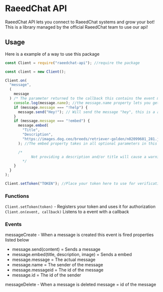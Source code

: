 # RaeedChat API

RaeedChat API lets you connect to RaeedChat systems and grow your bot! This is a library managed by the official RaeedChat team to use our api!

## Usage

Here is a example of a way to use this package

```js
const Client = require("raeedchat-api"); //require the package

const client = new Client();

Client.on(
  "message",
  (
    message
  ) /* The parameter returned to the callback this contains the event message */ => {
    console.log(message.name); //the message.name property lets you get the name of the user
    if (message.message === "!help") {
      message.send("Hey!"); // Will send the message "hey", this is a additional property added by this package
    }
    if (message.message === "!embed") {
      message.embed(
        "Title",
        "Description",
        "https://images.dog.ceo/breeds/retriever-golden/n02099601_281.jpg"
      ); //The embed property takes in all optional parameters in this order Title, Description, Image.

      /* 
            Not providing a description and/or title will cause a warning to pop up in your console as these are recommended
        */
    }
  }
);

Client.setToken("TOKEN"); //Place your token here to use for verification
```

### Functions

`Client.setToken(token)` - Registers your token and uses it for authorization
`Client.on(event, callback)` Listens to a event with a callback

### Events

messageCreate - When a message is created this event is fired properties listed below

- message.send(content) = Sends a message
- message.embed(title, description, image) = Sends a embed
- message.message = The actual message
- message.name = The sender of the message
- message.messageid = The id of the message
- message.id = The id of the sender

messageDelete - When a message is deleted
message = id of the message
